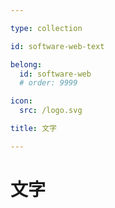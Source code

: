 ```yaml
---

type: collection

id: software-web-text

belong:
  id: software-web
  # order: 9999

icon:
  src: /logo.svg

title: 文字

---
```


# 文字

<ShowBreadcrumb />

<ShowResources/>
